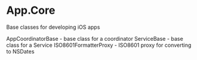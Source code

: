 # App.Core
Base classes for developing iOS apps

AppCoordinatorBase - base class for a coordinator
ServiceBase - base class for a Service
ISO8601FormatterProxy - ISO8601 proxy for converting to NSDates
